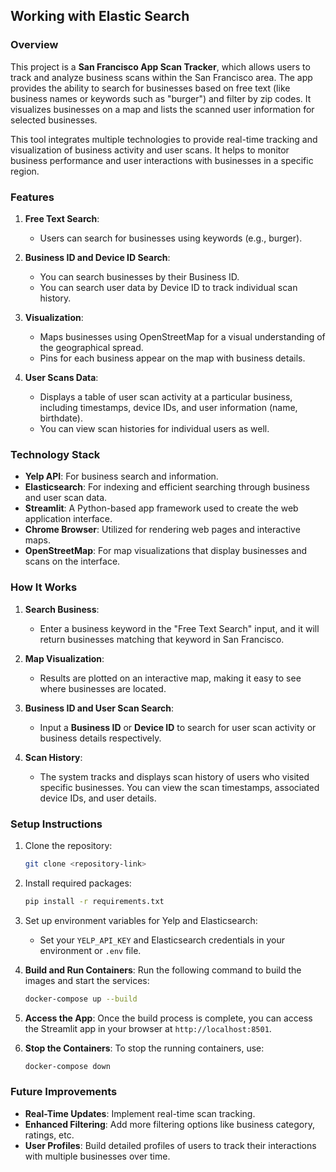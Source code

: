 ## Working with Elastic Search

### Overview

This project is a **San Francisco App Scan Tracker**, which allows users to track and analyze business scans within the San Francisco area. The app provides the ability to search for businesses based on free text (like business names or keywords such as "burger") and filter by zip codes. It visualizes businesses on a map and lists the scanned user information for selected businesses.

This tool integrates multiple technologies to provide real-time tracking and visualization of business activity and user scans. It helps to monitor business performance and user interactions with businesses in a specific region.

### Features

1. **Free Text Search**:
   - Users can search for businesses using keywords (e.g., burger).
   
2. **Business ID and Device ID Search**:
   - You can search businesses by their Business ID.
   - You can search user data by Device ID to track individual scan history.

3. **Visualization**:
   - Maps businesses using OpenStreetMap for a visual understanding of the geographical spread.
   - Pins for each business appear on the map with business details.

4. **User Scans Data**:
   - Displays a table of user scan activity at a particular business, including timestamps, device IDs, and user information (name, birthdate).
   - You can view scan histories for individual users as well.

### Technology Stack

- **Yelp API**: For business search and information.
- **Elasticsearch**: For indexing and efficient searching through business and user scan data.
- **Streamlit**: A Python-based app framework used to create the web application interface.
- **Chrome Browser**: Utilized for rendering web pages and interactive maps.
- **OpenStreetMap**: For map visualizations that display businesses and scans on the interface.

### How It Works

1. **Search Business**:
   - Enter a business keyword in the "Free Text Search" input, and it will return businesses matching that keyword in San Francisco.

2. **Map Visualization**:
   - Results are plotted on an interactive map, making it easy to see where businesses are located.
   
3. **Business ID and User Scan Search**:
   - Input a **Business ID** or **Device ID** to search for user scan activity or business details respectively.

4. **Scan History**:
   - The system tracks and displays scan history of users who visited specific businesses. You can view the scan timestamps, associated device IDs, and user details.

### Setup Instructions

1. Clone the repository:
   ```bash
   git clone <repository-link>
   ```

2. Install required packages:
   ```bash
   pip install -r requirements.txt
   ```

3. Set up environment variables for Yelp and Elasticsearch:
   - Set your `YELP_API_KEY` and Elasticsearch credentials in your environment or `.env` file.

4. **Build and Run Containers**:
   Run the following command to build the images and start the services:
   ```bash
   docker-compose up --build
   ```

5. **Access the App**:
   Once the build process is complete, you can access the Streamlit app in your browser at `http://localhost:8501`.

6. **Stop the Containers**:
   To stop the running containers, use:
   ```bash
   docker-compose down
   ```

### Future Improvements

- **Real-Time Updates**: Implement real-time scan tracking.
- **Enhanced Filtering**: Add more filtering options like business category, ratings, etc.
- **User Profiles**: Build detailed profiles of users to track their interactions with multiple businesses over time.
